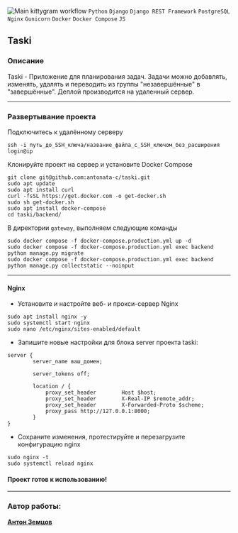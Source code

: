![Main kittygram workflow](https://github.com/antonata-c/taski/actions/workflows/main.yml/badge.svg?event=push)
`Python` `Django` `Django REST Framework` `PostgreSQL` `Nginx` `Gunicorn` `Docker` `Docker Compose` `JS`
##  Taski
### Описание
Taski - Приложение для планирования задач. Задачи можно добавлять, изменять, удалять
и переводить из группы "незавершённые" в "завершённые". Деплой производится на удаленный сервер.
***
### Развертывание проекта
Подключитесь к удалённому серверу
```
ssh -i путь_до_SSH_ключа/название_файла_с_SSH_ключом_без_расширения login@ip
```
Клонируйте проект на сервер и установите Docker Compose
```
git clone git@github.com:antonata-c/taski.git
sudo apt update
sudo apt install curl
curl -fsSL https://get.docker.com -o get-docker.sh
sudo sh get-docker.sh
sudo apt install docker-compose 
cd taski/backend/
```
В директории `gateway`, выполняем следующие команды
```
sudo docker compose -f docker-compose.production.yml up -d
sudo docker compose -f docker-compose.production.yml exec backend python manage.py migrate
sudo docker compose -f docker-compose.production.yml exec backend python manage.py collectstatic --noinput
```
***
#### Nginx
- Установите и настройте веб- и прокси-сервер Nginx
```shell
sudo apt install nginx -y
sudo systemctl start nginx
sudo nano /etc/nginx/sites-enabled/default 
```
- Запишите новые настройки для блока server проекта taski:
```text
server {
        server_name ваш_домен;

        server_tokens off;

        location / {
            proxy_set_header        Host $host;
            proxy_set_header        X-Real-IP $remote_addr;
            proxy_set_header        X-Forwarded-Proto $scheme;
            proxy_pass http://127.0.0.1:8000;
        }
}
```
- Сохраните изменения, протестируйте и перезагрузите конфигурацию nginx
```shell
sudo nginx -t
sudo systemctl reload nginx
```
#### Проект готов к использованию!
***
### Автор работы:
**[Антон Земцов](https://github.com/antonata-c)**
